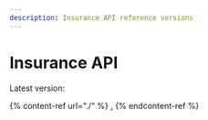 ```yaml
---
description: Insurance API reference versions
---
```


# Insurance API

Latest version:

{% content-ref url="./" %}
[.](./)
{% endcontent-ref %}
